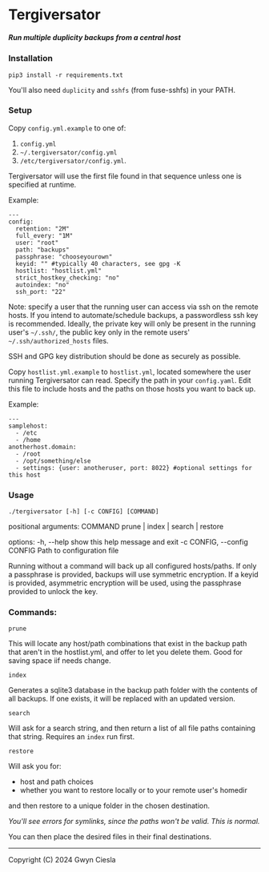 # Tergiversator

##### Run multiple duplicity backups from a central host

### Installation

`pip3 install -r requirements.txt`

You'll also need `duplicity` and `sshfs` (from fuse-sshfs) in your PATH.

### Setup

Copy `config.yml.example` to one of:

1. `config.yml`
2. `~/.tergiversator/config.yml`
3. `/etc/tergiversator/config.yml`.

Tergiversator will use the first file found in that sequence unless one 
is specified at runtime.

Example:

```
---
config:
  retention: "2M"
  full_every: "1M"
  user: "root"
  path: "backups"
  passphrase: "chooseyourown"
  keyid: "" #typically 40 characters, see gpg -K
  hostlist: "hostlist.yml"
  strict_hostkey_checking: "no"
  autoindex: "no"
  ssh_port: "22"

```

Note: specify a user that the running user can access via ssh on the remote hosts.
If you intend to automate/schedule backups, a passwordless ssh key is recommended.
Ideally, the private key will only be present in the running user's `~/.ssh/`,
the public key only in the remote users' `~/.ssh/authorized_hosts` files.

SSH and GPG key distribution should be done as securely as possible.

Copy `hostlist.yml.example` to `hostlist.yml`, located somewhere the user
running Tergiversator can read. Specify the path in your `config.yaml`.
Edit this file to include hosts and the paths on those hosts you want to back up.

Example:

```
---
samplehost:
  - /etc
  - /home
anotherhost.domain:
  - /root
  - /opt/something/else
  - settings: {user: anotheruser, port: 8022} #optional settings for this host

```
### Usage

`./tergiversator [-h] [-c CONFIG] [COMMAND]`

positional arguments:
  COMMAND               prune | index | search | restore

options:
  -h, --help            show this help message and exit
  -c CONFIG, --config CONFIG
                        Path to configuration file



Running without a command will back up all configured hosts/paths.
If only a passphrase is provided, backups will use symmetric encryption.
If a keyid is provided, asymmetric encryption will be used,
using the passphrase provided to unlock the key.

### Commands:

`prune`

This will locate any host/path combinations that exist in the
backup path that aren't in the hostlist.yml, and offer to let you delete them.
Good for saving space iif needs change.

`index`

Generates a sqlite3 database in the backup path folder with the
contents of all backups. If one exists, it will be replaced with an updated
version.

`search`

Will ask for a search string, and then return a list of all file paths
containing that string. Requires an `index` run first.

`restore`

Will ask you for:

- host and path choices
- whether you want to restore locally or to your remote user's homedir

and then restore to a unique folder in the chosen destination.

*You'll see errors for symlinks, since the paths won't be valid. This is normal.*

You can then place the desired files in their final destinations.

---

Copyright (C) 2024 Gwyn Ciesla
